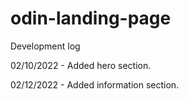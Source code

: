 # odin-landing-page

Development log

02/10/2022 - Added hero section.

02/12/2022 - Added information section.